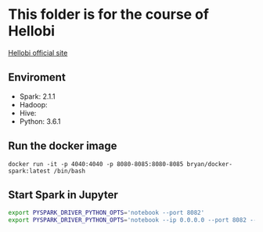 # This folder is for the course of Hellobi

[Hellobi official site](https://www.hellobi.com/)

## Enviroment
* Spark: 2.1.1
* Hadoop: 
* Hive:
* Python: 3.6.1

## Run the docker image
`docker run -it -p 4040:4040 -p 8080-8085:8080-8085 bryan/docker-spark:latest /bin/bash`

## Start Spark in Jupyter

```bash
export PYSPARK_DRIVER_PYTHON_OPTS='notebook --port 8082'
export PYSPARK_DRIVER_PYTHON_OPTS='notebook --ip 0.0.0.0 --port 8082 --allow-root'

```
